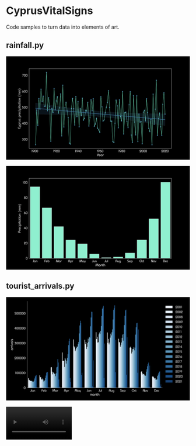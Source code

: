 # CyprusVitalSigns



Code samples to turn data into elements of art.


## rainfall.py

![Cyprus precipitation annually](https://github.com/hovjdev/CyprusVitalSigns/blob/main/output/rainfall/Cyprus_precipitation_annually.png)

![Cyprus precipitation monthly](https://github.com/hovjdev/CyprusVitalSigns/blob/main/output/rainfall/Cyprus_precipitation_monthly.png)


## tourist_arrivals.py

![Cyprus tourist arrivals](https://github.com/hovjdev/CyprusVitalSigns/blob/main/output/tourist_arrivals/tourist_arrivals.png)

<video src='https://github.com/hovjdev/CyprusVitalSigns/blob/main/output/tourist_arrivals/tourist_arrivals.wav' width=180/>
